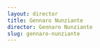 ```yaml
---
layout: director
title: Gennaro Nunziante
director: Gennaro Nunziante
slug: gennaro-nunziante
---
```

